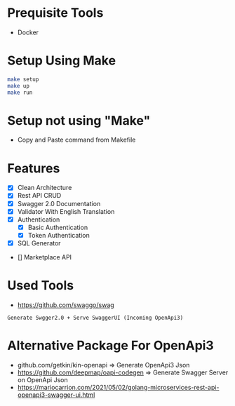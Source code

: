# Prequisite Tools
- Docker

# Setup Using Make
```sh
make setup
make up
make run
```

# Setup not using "Make"
- Copy and Paste command from Makefile

# Features
- [x] Clean Architecture
- [x] Rest API CRUD
- [x] Swagger 2.0 Documentation
- [x] Validator With English Translation
- [x] Authentication
  - [x] Basic Authentication
  - [x] Token Authentication
- [x] SQL Generator
- [] Marketplace API

# Used Tools
- https://github.com/swaggo/swag
```
Generate Swgger2.0 + Serve SwaggerUI (Incoming OpenApi3)
```

# Alternative Package For OpenApi3
- github.com/getkin/kin-openapi => Generate OpenApi3 Json
- https://github.com/deepmap/oapi-codegen => Generate Swagger Server on OpenApi Json
- https://mariocarrion.com/2021/05/02/golang-microservices-rest-api-openapi3-swagger-ui.html
